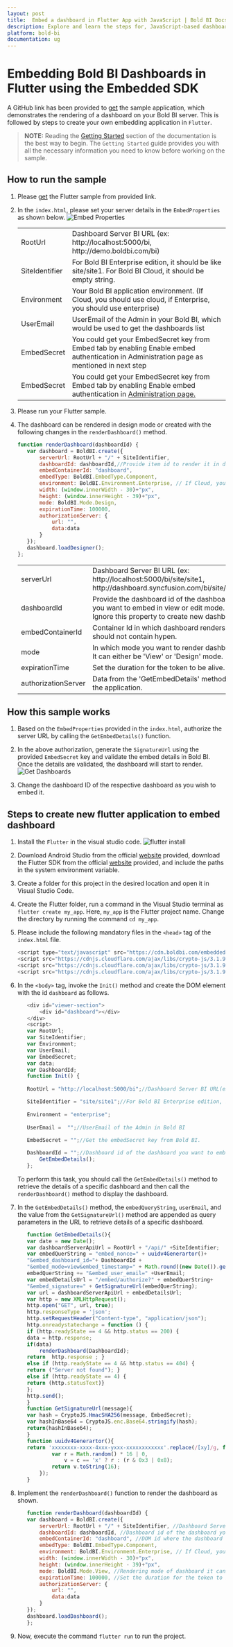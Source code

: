 ```yaml
---
layout: post
title:  Embed a dashboard in Flutter App with JavaScript | Bold BI Docs
description: Explore and learn the steps for, JavaScript-based dashboard embedding with Flutter application(s), which has been supported by Bold BI since v5.1.55.
platform: bold-bi
documentation: ug
---
```


# Embedding Bold BI Dashboards in Flutter using the Embedded SDK

A GitHub link has been provided to [get](https://github.com/boldbi/flutter-sample) the sample application, which demonstrates the rendering of a dashboard on your Bold BI server. This is followed by steps to create your own embedding application in `Flutter`.

> **NOTE:** Reading the [Getting Started](/getting-started/embedding-in-your-application/) section of the documentation is the best way to begin. The `Getting Started` guide provides you with all the necessary information you need to know before working on the sample.

## How to run the sample
 1. Please [get](https://github.com/boldbi/flutter-sample) the Flutter sample from provided link.    

 2. In the `index.html`, please set your server details in the `EmbedProperties` as shown below. 
    ![Embed Properties](/static/assets/javascript/sample/images/flutter_EmbedProperties.png#max-width=75%)

    <meta charset="utf-8"/>
    <table>
    <tbody>
    <tr>
        <td align="left">RootUrl</td>
        <td align="left">Dashboard Server BI URL (ex: http://localhost:5000/bi, http://demo.boldbi.com/bi)</td>
    </tr>
    <tr>
        <td align="left">SiteIdentifier</td>
        <td align="left">For Bold BI Enterprise edition, it should be like site/site1. For Bold BI Cloud, it should be empty string.</td>
    </tr>
    <tr>
        <td align="left">Environment</td>
        <td align="left">Your Bold BI application environment. (If Cloud, you should use cloud, if  Enterprise, you should use enterprise)</td>
    </tr>
    <tr>
        <td align="left">UserEmail</td>
        <td align="left">UserEmail of the Admin in your Bold BI, which would be used to get the dashboards list</td>
    </tr>
    <tr>
        <td align="left">EmbedSecret</td>
        <td align="left">You could get your EmbedSecret key from Embed tab by enabling Enable embed authentication in Administration page as mentioned in next step</td>
    </tr>
    <tr>
        <td align="left">EmbedSecret</td>
        <td align="left">You could get your EmbedSecret key from Embed tab by enabling Enable embed authentication in <a href='/site-administration/embed-settings/'>Administration page.</a> </td>
    </tr>
    </tbody>
    </table>

 3. Please run your Flutter sample.

 4. The dashboard can be rendered in design mode or created with the following changes in the `renderDashboard()` method.

     ```js
     function renderDashboard(dashboardId) {
        var dashboard = BoldBI.create({
            serverUrl: RootUrl + "/" + SiteIdentifier,
            dashboardId: dashboardId,//Provide item id to render it in design mode,to create dashboard remove this property 
            embedContainerId: "dashboard",
            embedType: BoldBI.EmbedType.Component,
            environment: BoldBI.Environment.Enterprise, // If Cloud, you should use BoldBI.Environment.Cloud
            width: (window.innerWidth - 30)+"px",
            height: (window.innerHeight - 39)+"px",
            mode: BoldBI.Mode.Design,
            expirationTime: 100000,
            authorizationServer: {
                url: "",
                data:data
            }        
        });
        dashboard.loadDesigner();
     };
     ```

    <meta charset="utf-8"/>
    <table>
    <tbody>
    <tr>
    <td align="left">serverUrl</td>
    <td align="left">Dashboard Server BI URL (ex: http://localhost:5000/bi/site/site1, http://dashboard.syncfusion.com/bi/site/site1)</td>
    </tr>
    <tr>
    <td align="left">dashboardId</td>
    <td align="left">Provide the dashboard id of the dashboard you want to embed in view or edit mode. Ignore this property to create new dashboard.</td>
    </tr>
    <tr>
    <td align="left">embedContainerId</td>
    <td align="left">Container Id in which dashboard renders.It should not contain hypen.</td>
    </tr>
    <tr>
    <td align="left">mode</td>
    <td align="left">In which mode you want to render dashboard. It can either be 'View' or 'Design' mode. </td>
    </tr>
    <tr>
    <td align="left">expirationTime</td>
    <td align="left">Set the duration for the token to be alive.</td>
    </tr>
    <tr>
    <td align="left">authorizationServer</td>
    <td align="left">Data from the 'GetEmbedDetails' method in the application.</td>
    </tr>
    </tbody>
    </table>

## How this sample works

 1. Based on the `EmbedProperties` provided in the `index.html`, authorize the server URL by calling the `GetEmbedDetails()` function.

 2. In the above authorization, generate the `SignatureUrl` using the provided `EmbedSecret` key and validate the embed details in Bold BI. Once the details are validated, the dashboard will start to render.
    ![Get Dashboards](/static/assets/javascript/sample/images/flutter-get-details.png)

 3. Change the dashboard ID of the respective dashboard as you wish to embed it.

## Steps to create new flutter application to embed dashboard
 1. Install the `Flutter` in the visual studio code.
    ![flutter install](/static/assets/javascript/sample/images/flutter_install.png#max-width=60%)

 2. Download Android Studio from the official [website](https://developer.android.com/studio) provided, download the Flutter SDK from the official [website](https://docs.flutter.dev/get-started/install/windows) provided, and include the paths in the system environment variable.

 3. Create a folder for this project in the desired location and open it in Visual Studio Code.

 4. Create the Flutter folder, run a command in the Visual Studio terminal as `flutter create my_app`. Here, `my_app` is the Flutter project name. Change the directory by running the command `cd my_app`.

 5. Please include the following mandatory files in the `<head>` tag of the `index.html` file.

     ```js
    <script type="text/javascript" src="https://cdn.boldbi.com/embedded-sdk/v8.1.41/boldbi-embed.js"></script>
    <script src="https://cdnjs.cloudflare.com/ajax/libs/crypto-js/3.1.9-1/crypto-js.min.js"></script>
    <script src="https://cdnjs.cloudflare.com/ajax/libs/crypto-js/3.1.9-1/hmac-sha256.min.js"></script>
    <script src="https://cdnjs.cloudflare.com/ajax/libs/crypto-js/3.1.9-1/enc-base64.min.js"></script>
     ```

 6. In the `<body>` tag, invoke the `Init()` method and create the DOM element with the id `dashboard` as follows.

     ```js
        <div id="viewer-section">
            <div id="dashboard"></div>
        </div>
        <script>
        var RootUrl;
        var SiteIdentifier;
        var Environment;
        var UserEmail;
        var EmbedSecret;
        var data;
        var DashboardId;
        function Init() {
        
        RootUrl = "http://localhost:5000/bi";//Dashboard Server BI URL(ex: http://localhost:5000/bi, http://demo.boldbi.com/bi)

        SiteIdentifier = "site/site1";//For Bold BI Enterprise edition, it should be like site/site1. For Bold BI Cloud, it should be empty string.
        
        Environment = "enterprise";
        
        UserEmail =  "";//UserEmail of the Admin in Bold BI
        
        EmbedSecret = "";//Get the embedSecret key from Bold BI.

        DashboardId = "";//Dashboard id of the dashboard you want to embed here.('https://help.boldbi.com/embedding-options/embedding-sdk/samples/blazor-with-javascript/')
            GetEmbedDetails();
        };
     ```
    To perform this task, you should call the `GetEmbedDetails()` method to retrieve the details of a specific dashboard and then call the `renderDashboard()` method to display the dashboard.

 7. In the `GetEmbedDetails()` method, the `embedQueryString`, `userEmail`, and the value from the `GetSignatureUrl()` method are appended as query parameters in the URL to retrieve details of a specific dashboard.

     ```js
        function GetEmbedDetails(){
        var date = new Date();
        var dashboardServerApiUrl = RootUrl + "/api/" +SiteIdentifier;
        var embedQuerString = "embed_nonce=" + uuidv4Generartor()+
        "&embed_dashboard_id="+ DashboardId +
        "&embed_mode=view&embed_timestamp=" + Math.round((new Date()).getTime() / 1000)+"&embed_expirationtime=100000";
        embedQuerString += "&embed_user_email=" +UserEmail;
        var embedDetailsUrl = "/embed/authorize?" + embedQuerString+ 
        "&embed_signature=" + GetSignatureUrl(embedQuerString);
        var url = dashboardServerApiUrl + embedDetailsUrl;
        var http = new XMLHttpRequest();
        http.open("GET", url, true);
        http.responseType = 'json';
        http.setRequestHeader("Content-type", "application/json");
        http.onreadystatechange = function () {
        if (http.readyState == 4 && http.status == 200) {
        data = http.response;
        if(data)
            renderDashboard(DashboardId); 
        return  http.response ; }
        else if (http.readyState == 4 && http.status == 404) {
        return ("Server not found"); }
        else if (http.readyState == 4) {
        return (http.statusText)}
        };
        http.send();     
        }
        function GetSignatureUrl(message){
        var hash = CryptoJS.HmacSHA256(message, EmbedSecret);
        var hashInBase64 = CryptoJS.enc.Base64.stringify(hash);
        return(hashInBase64);
        }
        function uuidv4Generartor(){
        return 'xxxxxxxx-xxxx-4xxx-yxxx-xxxxxxxxxxxx'.replace(/[xy]/g, function (c) {
                var r = Math.random() * 16 | 0,
                    v = c == 'x' ? r : (r & 0x3 | 0x8);
                return v.toString(16);
            });
        }
     ```

 8. Implement the `renderDashboard()` function to render the dashboard as shown.

     ```js
        function renderDashboard(dashboardId) {
        var dashboard = BoldBI.create({
            serverUrl: RootUrl + "/" + SiteIdentifier, //Dashboard Server BI URL (ex: http://localhost:5000/bi/site/site1, http://demo.boldbi.com/bi/site/site1)
            dashboardId: dashboardId, //Dashboard id of the dashboard you want to embed here.
            embedContainerId: "dashboard", //DOM id where the dashboard will be rendered.
            embedType: BoldBI.EmbedType.Component,
            environment: BoldBI.Environment.Enterprise, // If Cloud, you should use BoldBI.Environment.Cloud
            width: (window.innerWidth - 30)+"px",
            height: (window.innerHeight - 39)+"px",
            mode: BoldBI.Mode.View, //Rendering mode of dashboard it can be Design and View for dashboard
            expirationTime: 100000, //Set the duration for the token to be alive.
            authorizationServer: {
                url: "",
                data:data
            }
        });
        dashboard.loadDashboard();
        };
     ```
     
 9. Now, execute the command `flutter run` to run the project.